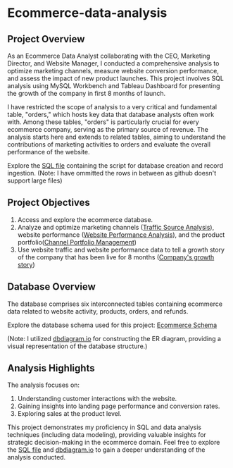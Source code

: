 # Ecommerce-data-analysis

## Project Overview

As an Ecommerce Data Analyst collaborating with the CEO, Marketing Director, and Website Manager, I conducted a comprehensive analysis to optimize marketing channels, measure website conversion performance, and assess the impact of new product launches. This project involves SQL analysis using MySQL Workbench and Tableau Dashboard for presenting the growth of the company in first 8 months of launch.

I have restricted the scope of analysis to a very critical and fundamental table, "orders," which hosts key data that database analysts often work with. Among these tables, "orders" is particularly crucial for every ecommerce company, serving as the primary source of revenue. The analysis starts here and extends to related tables, aiming to understand the contributions of marketing activities to orders and evaluate the overall performance of the website.

Explore the [SQL file](https://github.com/Mansi242401/SQL-Ecommerce-data-analysis/blob/main/create_ecomdata.sql) containing the script for database creation and record ingestion.
(Note: I have ommitted the rows in between as github doesn't support large files) 

## Project Objectives

1. Access and explore the ecommerce database.
2. Analyze and optimize marketing channels ([Traffic Source Analysis](https://github.com/Mansi242401/SQL-Ecommerce-data-analysis/blob/main/Traffic_source_analysis.md)), website performance ([Website Performance Analysis](https://github.com/Mansi242401/SQL-Ecommerce-data-analysis/blob/main/analyzing_website_performance.md)), and the product portfolio([Channel Portfolio Management](https://github.com/Mansi242401/SQL-Ecommerce-data-analysis/blob/main/channel_portfolio.md))
3. Use website traffic and website performance data to tell a growth story of the company that has been live for 8 months ([Company's growth story](https://github.com/Mansi242401/SQL-Ecommerce-data-analysis/blob/main/growth_story.md))

## Database Overview

The database comprises six interconnected tables containing ecommerce data related to website activity, products, orders, and refunds.

Explore the database schema used for this project: [Ecommerce Schema](https://github.com/Mansi242401/SQL-Ecommerce-data-analysis/blob/main/Ecommerce.png)

(Note: I utilized [dbdiagram.io](https://dbdiagram.io/) for constructing the ER diagram, providing a visual representation of the database structure.)

## Analysis Highlights

The analysis focuses on:
1. Understanding customer interactions with the website. 
2. Gaining insights into landing page performance and conversion rates.
3. Exploring sales at the product level.

This project demonstrates my proficiency in SQL and data analysis techniques (including data modeling), providing valuable insights for strategic decision-making in the ecommerce domain.
Feel free to explore the [SQL file](https://github.com/Mansi242401/SQL-Ecommerce-data-analysis/blob/main/create_ecomdata.sql) and [dbdiagram.io](https://github.com/Mansi242401/SQL-Ecommerce-data-analysis/blob/main/Ecommerce.png) to gain a deeper understanding of the analysis conducted.



